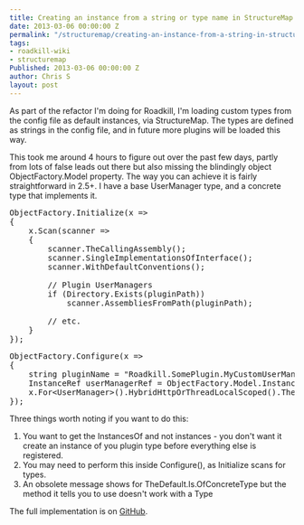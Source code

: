 ```yaml
---
title: Creating an instance from a string or type name in StructureMap
date: 2013-03-06 00:00:00 Z
permalink: "/structuremap/creating-an-instance-from-a-string-in-structuremap/"
tags:
- roadkill-wiki
- structuremap
Published: 2013-03-06 00:00:00 Z
author: Chris S
layout: post
---
```


As part of the refactor I'm doing for Roadkill, I'm loading custom types from the config file as default instances, via StructureMap. The types are defined as strings in the config file, and in future more plugins will be loaded this way.

This took me around 4 hours to figure out over the past few days, partly from lots of false leads out there but also missing the blindingly object ObjectFactory.Model property. The way you can achieve it is fairly straightforward in 2.5+. I have a base UserManager type, and a concrete type that implements it.

<pre>ObjectFactory.Initialize(x =&gt;
{
	x.Scan(scanner =&gt;
	{
		scanner.TheCallingAssembly();
		scanner.SingleImplementationsOfInterface();
		scanner.WithDefaultConventions();

		// Plugin UserManagers
		if (Directory.Exists(pluginPath))
			scanner.AssembliesFromPath(pluginPath);
		
		// etc.
	}
});</pre>

<pre>ObjectFactory.Configure(x =&gt;
{
	string pluginName = "Roadkill.SomePlugin.MyCustomUserManager";
	InstanceRef userManagerRef = ObjectFactory.Model.InstancesOf&lt;UserManager&gt;().FirstOrDefault(t =&gt; t.ConcreteType.FullName == pluginName);
	x.For&lt;UserManager&gt;().HybridHttpOrThreadLocalScoped().TheDefault.Is.OfConcreteType(userManagerRef.ConcreteType);
});</pre>

Three things worth noting if you want to do this:

  1. You want to get the InstancesOf and not instances - you don't want it create an instance of you plugin type before everything else is registered.
  2. You may need to perform this inside Configure(), as Initialize scans for types.
  3. An obsolete message shows for TheDefault.Is.OfConcreteType but the method it tells you to use doesn't work with a Type

The full implementation is on [GitHub][1].

 [1]: https://github.com/roadkillwiki/roadkill/blob/master/src/Roadkill.Core/DI/DependencyManager.cs#L266